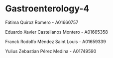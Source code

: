 # Gastroenterology-4

Fátima Quiroz Romero - A01660757

Eduardo Xavier Castellanos Montero - A01665358

Franck Rodolfo Méndez Saint Louis - A01659339

Yulius Zebastian Pérez Medina - A01749590


